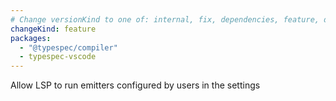 ```yaml
---
# Change versionKind to one of: internal, fix, dependencies, feature, deprecation, breaking
changeKind: feature
packages:
  - "@typespec/compiler"
  - typespec-vscode
---
```


Allow LSP to run emitters configured by users in the settings

